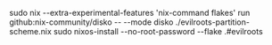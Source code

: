 sudo nix --extra-experimental-features 'nix-command flakes' run github:nix-community/disko -- --mode disko ./evilroots-partition-scheme.nix
sudo nixos-install --no-root-password --flake .#evilroots
